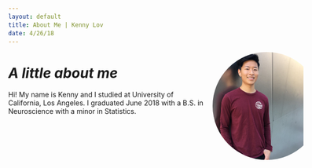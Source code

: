 ```yaml
---
layout: default
title: About Me | Kenny Lov
date: 4/26/18
---
```

<style> 
nav ul li:nth-child(1) a{
  position:relative;
  background:var(--main-bg-color);
  color:var(--main-accent-color);
  border-radius:5px;
  font-size:1.15em;
  padding-top:5px;
  padding-bottom:5px;
  padding-left:5px;
  padding-right:5px;
}
 
.image-cropper{
  display:inline-block;
  position:fixed;
  width:220px;
  height:220px;
  overflow:hidden;
  border-radius:50%;
  right:10%;
}

img#me{ 
  width:300px;
  margin-left:-35px;
  margin-top:-25px;
}
</style>

<div class = 'image-cropper'>
<img id = "me" src="fb_img.jpg">
</div>



# *A little about me*

<p style = "margin-right: 0px; width: 80%;">
Hi! My name is Kenny and I studied at University of California, Los Angeles. I graduated June 2018 with a B.S. in Neuroscience with a minor in Statistics. <br><br>





<br><br><br>
  </p>
  
